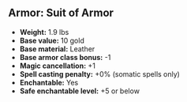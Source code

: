 ## Armor: Suit of Armor

- **Weight:** 1.9 lbs
- **Base value:** 10 gold
- **Base material:** Leather
- **Base armor class bonus:** -1
- **Magic cancellation:** +1
- **Spell casting penalty:** +0% (somatic spells only)
- **Enchantable:** Yes
- **Safe enchantable level:** +5 or below

